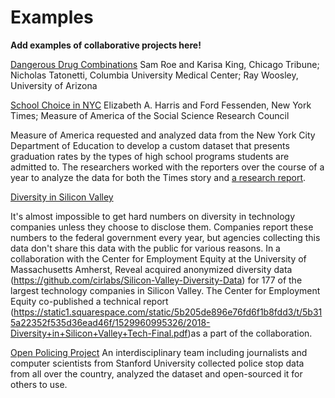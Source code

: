 # Examples

**Add examples of collaborative projects here!**

[Dangerous Drug Combinations](https://www.cjr.org/first_person/could_collaborating_with_scientists_be_the_next_step_for_investigative_reporting.php)
Sam Roe and Karisa King, Chicago Tribune; Nicholas Tatonetti, Columbia University Medical Center; Ray Woosley, University of Arizona

[School Choice in NYC](https://www.nytimes.com/2017/05/05/nyregion/school-choice-new-york-city-high-school-admissions.html)
Elizabeth A. Harris and Ford Fessenden, New York Times; Measure of America of the Social Science Research Council

Measure of America requested and analyzed data from the New York City Department of Education to develop a custom dataset that presents graduation rates by the types of high school programs students are admitted to. The researchers worked with the reporters over the course of a year to analyze the data for both the Times story and [a research report](http://www.measureofamerica.org/who-graduates/).

[Diversity in Silicon Valley](https://www.revealnews.org/article/heres-the-clearest-picture-of-silicon-valleys-diversity-yet/)

It's almost impossible to get hard numbers on diversity in technology companies unless they choose to disclose them. Companies report these numbers to the federal government every year, but agencies collecting this data don't share this data with the public for various reasons. In a collaboration with the Center for Employment Equity at the University of Massachusetts Amherst, Reveal acquired anonymized diversity data (https://github.com/cirlabs/Silicon-Valley-Diversity-Data) for 177 of the largest technology companies in Silicon Valley. The Center for Employment Equity co-published a technical report (https://static1.squarespace.com/static/5b205de896e76fd6f1b8fdd3/t/5b315a22352f535d36ead46f/1529960995326/2018-Diversity+in+Silicon+Valley+Tech-Final.pdf)as a part of the collaboration. 

[Open Policing Project](https://openpolicing.stanford.edu/)
An interdisciplinary team including journalists and computer scientists from Stanford University collected police stop data from all over the country, analyzed the dataset and open-sourced it for others to use.





